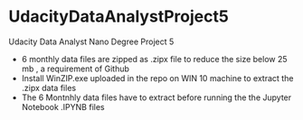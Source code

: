 # UdacityDataAnalystProject5
Udacity Data Analyst Nano Degree Project 5

* 6 monthly data files are zipped as .zipx file to reduce the size below 25 mb , a requirement of Github
* Install WinZIP.exe uploaded in the repo on WIN 10 machine to extract the .zipx data files
* The 6 Montnhly data files have to extract before running the the Jupyter Notebook .IPYNB files 
